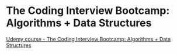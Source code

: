 # The Coding Interview Bootcamp: Algorithms + Data Structures

[Udemy course - The Coding Interview Bootcamp: Algorithms + Data Structures](https://nodesource.com/products/nsolid)
